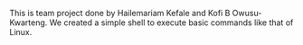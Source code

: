 This is team project done by Hailemariam Kefale and Kofi B Owusu-Kwarteng. We created a simple shell to execute basic commands like that of Linux.
